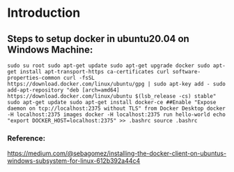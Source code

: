 # Introduction


## Steps to setup docker in ubuntu20.04 on Windows Machine:
`sudo su root
sudo apt-get update
sudo apt-get upgrade
docker
sudo apt-get install apt-transport-https ca-certificates curl software-properties-common
curl -fsSL https://download.docker.com/linux/ubuntu/gpg | sudo apt-key add -
sudo add-apt-repository "deb [arch=amd64] https://download.docker.com/linux/ubuntu $(lsb_release -cs) stable"
sudo apt-get update
sudo apt-get install docker-ce ##Enable "Expose daemon on tcp://localhost:2375 without TLS" from Docker Desktop
docker -H localhost:2375 images
docker -H localhost:2375 run hello-world
echo "export DOCKER_HOST=localhost:2375" >> .bashrc
source .bashrc`


### Reference:
https://medium.com/@sebagomez/installing-the-docker-client-on-ubuntus-windows-subsystem-for-linux-612b392a44c4